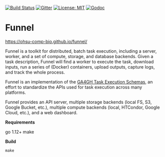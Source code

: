 [![Build Status](https://travis-ci.org/ohsu-comp-bio/funnel.svg?branch=master)](https://travis-ci.org/ohsu-comp-bio/funnel)
[![Gitter](https://badges.gitter.im/ohsu-comp-bio/funnel.svg)](https://gitter.im/ohsu-comp-bio/funnel)
[![License: MIT](https://img.shields.io/badge/License-MIT-yellow.svg)](https://opensource.org/licenses/MIT)
[![Godoc](https://img.shields.io/badge/godoc-ref-blue.svg)](http://godoc.org/github.com/ohsu-comp-bio/funnel)


Funnel
======

https://ohsu-comp-bio.github.io/funnel/

Funnel is a toolkit for distributed, batch task execution, including a server, worker, and a set of compute, storage, and database backends. Given a task description, Funnel will find a worker to execute the task, download inputs, run a series of (Docker) containers, upload outputs, capture logs, and track the whole process.

Funnel is an implementation of the [GA4GH Task Execution Schemas](https://github.com/ga4gh/task-execution-schemas), an effort to standardize the APIs used for task execution across many platforms.

Funnel provides an API server, multiple storage backends (local FS, S3, Google Bucket, etc.), multiple compute backends (local, HTCondor, Google Cloud, etc.), and a web dashboard.

**Requirements**

go 1.12+
make

**Build**

```
make
```
